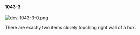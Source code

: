 #### 1043-3
![dev-1043-3-0.png](https://github.com/lil-lab/nlvr/raw/master/nlvr/dev/images/4/dev-1043-3-0.png "dev-1043-3-0.png")

There are exactly two items closely touching right wall of a box.